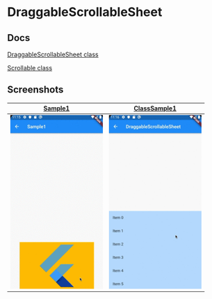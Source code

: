 # DraggableScrollableSheet

## Docs

[DraggableScrollableSheet class](https://api.flutter.dev/flutter/widgets/DraggableScrollableSheet-class.html)

[Scrollable class](https://api.flutter.dev/flutter/widgets/Scrollable-class.html)

## Screenshots

|[Sample1](./lib/pages/sample1.dart)|[ClassSample1](./lib/pages/class_sample1.dart)|
|:-:|:-:|
|<img src="./screenshots/gif/Sample1.gif" height="400" alt="Screenshot"/>|<img src="./screenshots/gif/ClassSample1.gif" height="400" alt="Screenshot"/>|
